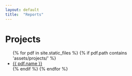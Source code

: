 ```yaml
---
layout: default
title:  "Reports"
---
```


<h1>Projects</h1>

<div>
<ul class="projectlist">
{% for pdf in site.static_files %}
{% if pdf.path contains 'assets/projects/' %}
<div>
<li>
<a target="_blank" href="{{ pdf.path }}" alt="project file">{{ pdf.name }}</a>
</li>
</div>
{% endif %}
{% endfor %}
</ul>
</div>

